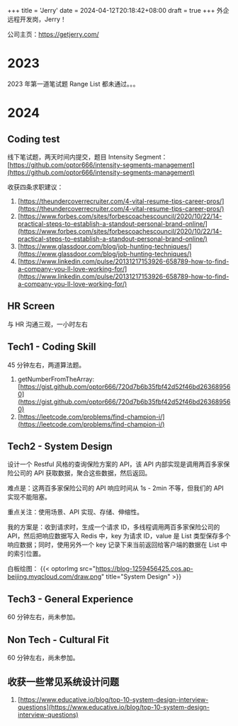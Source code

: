 +++
title = 'Jerry'
date = 2024-04-12T20:18:42+08:00
draft = true
+++
外企远程开发岗，Jerry！
<!--more-->
公司主页：https://getjerry.com/

# 2023
2023 年第一道笔试题 Range List 都未通过。。。

# 2024
## Coding test
线下笔试题，两天时间内提交，题目 Intensity Segment：[https://github.com/optor666/intensity-segments-management](https://github.com/optor666/intensity-segments-management)

收获四条求职建议：
1. [https://theundercoverrecruiter.com/4-vital-resume-tips-career-pros/](https://theundercoverrecruiter.com/4-vital-resume-tips-career-pros/)
2. [https://www.forbes.com/sites/forbescoachescouncil/2020/10/22/14-practical-steps-to-establish-a-standout-personal-brand-online/](https://www.forbes.com/sites/forbescoachescouncil/2020/10/22/14-practical-steps-to-establish-a-standout-personal-brand-online/)
3. [https://www.glassdoor.com/blog/job-hunting-techniques/](https://www.glassdoor.com/blog/job-hunting-techniques/)
4. [https://www.linkedin.com/pulse/20131217153926-658789-how-to-find-a-company-you-ll-love-working-for/](https://www.linkedin.com/pulse/20131217153926-658789-how-to-find-a-company-you-ll-love-working-for/)

## HR Screen
与 HR 沟通三观，一小时左右

## Tech1 - Coding Skill
45 分钟左右，两道算法题。

1. getNumberFromTheArray: [https://gist.github.com/optor666/720d7b6b35fbf42d52f46bd263689560](https://gist.github.com/optor666/720d7b6b35fbf42d52f46bd263689560)
2. [https://leetcode.com/problems/find-champion-i/](https://leetcode.com/problems/find-champion-i/)

## Tech2 - System Design
设计一个 Restful 风格的查询保险方案的 API，该 API 内部实现是调用两百多家保险公司的 API 获取数据，聚合这些数据，然后返回。

难点是：这两百多家保险公司的 API 响应时间从 1s - 2min 不等，但我们的 API 实现不能阻塞。

重点关注：使用场景、API 实现、存储、伸缩性。

我的方案是：收到请求时，生成一个请求 ID，多线程调用两百多家保险公司的 API，然后把响应数据写入 Redis 中，key 为请求 ID，value 是 List 类型保存多个响应数据；同时，使用另外一个 key 记录下来当前返回给客户端的数据在 List 中的索引位置。

白板绘图：
{{< optorImg src="https://blog-1259456425.cos.ap-beijing.myqcloud.com/draw.png" title="System Design" >}}

## Tech3 - General Experience
60 分钟左右，尚未参加。

## Non Tech - Cultural Fit
60 分钟左右，尚未参加。

## 收获一些常见系统设计问题
1. [https://www.educative.io/blog/top-10-system-design-interview-questions](https://www.educative.io/blog/top-10-system-design-interview-questions)
